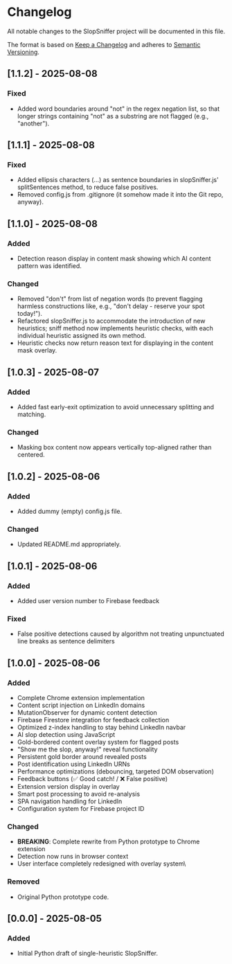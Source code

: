 # Changelog

All notable changes to the SlopSniffer project will be documented in this file.

The format is based on [Keep a Changelog](https://keepachangelog.com/en/1.1.0/) and adheres to [Semantic Versioning](https://semver.org/).

## [1.1.2] - 2025-08-08
### Fixed
- Added word boundaries around "not" in the regex negation list, so that longer strings containing "not" as a substring are not flagged (e.g., "another").


## [1.1.1] - 2025-08-08
### Fixed
- Added ellipsis characters (…) as sentence boundaries in slopSniffer.js' splitSentences method, to reduce false positives.
- Removed config.js from .gitignore (it somehow made it into the Git repo, anyway).


## [1.1.0] - 2025-08-08
### Added
- Detection reason display in content mask showing which AI content pattern was identified.

### Changed
- Removed "don't" from list of negation words (to prevent flagging harmless constructions like, e.g., "don't delay - reserve your spot today!").
- Refactored slopSniffer.js to accommodate the introduction of new heuristics; sniff method now implements heuristic checks, with each individual heuristic assigned its own method.
- Heuristic checks now return reason text for displaying in the content mask overlay.


## [1.0.3] - 2025-08-07
### Added
- Added fast early-exit optimization to avoid unnecessary splitting and matching.

### Changed
- Masking box content now appears vertically top-aligned rather than centered.


## [1.0.2] - 2025-08-06
### Added
- Added dummy (empty) config.js file.

### Changed
- Updated README.md appropriately.

## [1.0.1] - 2025-08-06
### Added
- Added user version number to Firebase feedback

### Fixed
- False positive detections caused by algorithm not treating unpunctuated line breaks as sentence delimiters

## [1.0.0] - 2025-08-06
### Added
- Complete Chrome extension implementation
- Content script injection on LinkedIn domains
- MutationObserver for dynamic content detection
- Firebase Firestore integration for feedback collection
- Optimized z-index handling to stay behind LinkedIn navbar
- AI slop detection using JavaScript
- Gold-bordered content overlay system for flagged posts
- "Show me the slop, anyway!" reveal functionality
- Persistent gold border around revealed posts
- Post identification using LinkedIn URNs
- Performance optimizations (debouncing, targeted DOM observation)
- Feedback buttons (✅ Good catch! / ❌ False positive)
- Extension version display in overlay
- Smart post processing to avoid re-analysis
- SPA navigation handling for LinkedIn
- Configuration system for Firebase project ID

### Changed
- **BREAKING**: Complete rewrite from Python prototype to Chrome extension
- Detection now runs in browser context
- User interface completely redesigned with overlay system\

### Removed
- Original Python prototype code.

## [0.0.0] - 2025-08-05
### Added
- Initial Python draft of single-heuristic SlopSniffer.